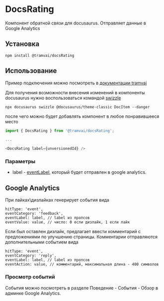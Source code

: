 # DocsRating

Компонент обратной связи для docusaurus. Отправляет данные в Google Analytics

## Установка

`npm install @tramvai/docsRating`

## Использование

Пример подключения можно посмотреть в [документации tramvai](https://github.com/tramvaijs/tramvai/blob/main/tools/docSite/src/theme/DocItem/index.js)

Для получения возможности внесения изменений в компоненты docusaurus нужно воспользоваться командой [swizzle](https://v2.docusaurus.io/docs/cli#docusaurus-swizzle)

`npx docusaurus swizzle @docusaurus/theme-classic DocItem --danger`

после чего можно будет добавлять компонент в любое понравившееся место

```js
import { DocsRating } from '@tramvai/docsRating';

...

<DocsRating label={unversionedId} />
```

### Параметры

- label - [eventLabel](https://developers.google.com/analytics/devguides/collection/analyticsjs/field-reference?hl=ru#eventLabel), который будет отправлен в google analytics.

## Google Analytics

При лайках\дизлайках генерирует события вида

```
hitType: 'event',
eventCategory: 'feedback',
eventLabel: label, // label из пропсов
eventValue: value, // число: 0 если дизлайк, 1 если лайк
```

Если был оставлен дизлайк, предлагает ввести комментарий с предложениями по улучшению страницы. Комментарии отправляются дополнительными событием вида

```
hitType: 'event',
eventCategory: 'reply',
eventLabel: label, // label из пропсов
eventAction: value, // комментарий, максимальная длина - 400 символов
```

### Просмотр событий

События можно посмотреть в разделе Поведение - События - Обзор в админке Google Analytics.

